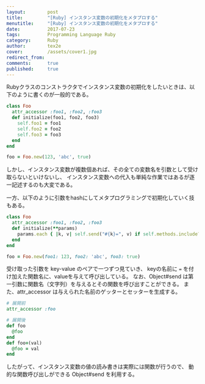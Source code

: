 ```yaml
---
layout:        post
title:         "[Ruby] インスタンス変数の初期化をメタプロする"
menutitle:     "[Ruby] インスタンス変数の初期化をメタプロする"
date:          2017-07-23
tags:          Programming Language Ruby
category:      Ruby
author:        tex2e
cover:         /assets/cover1.jpg
redirect_from:
comments:      true
published:     true
---
```


Rubyクラスのコンストラクタでインスタンス変数の初期化をしたいときは、以下のように書くのが一般的である。

```ruby
class Foo
  attr_accessor :foo1, :foo2, :foo3
  def initialize(foo1, foo2, foo3)
    self.foo1 = foo1
    self.foo2 = foo2
    self.foo3 = foo3
  end
end

foo = Foo.new(123, 'abc', true)
```

しかし、インスタンス変数が複数個あれば、その全ての変数名を引数として受け取らないといけないし、
インスタンス変数への代入も単純な作業ではあるが逐一記述するのも大変である。

一方、以下のように引数をhashにしてメタプログラミングで初期化していく技もある。

```ruby
class Foo
  attr_accessor :foo1, :foo2, :foo3
  def initialize(**params)
    params.each { |k, v| self.send("#{k}=", v) if self.methods.include?(k) }
  end
end

foo = Foo.new(foo1: 123, foo2: 'abc', foo3: true)
```

受け取った引数を key-value のペアで一つずつ見ていき、
keyの名前に `=` を付け加えた関数名に、valueを与えて呼び出している。
なお、Object#send は第一引数に関数名（文字列）を与えるとその関数を呼び出すことができる。
また、attr_accessor は与えられた名前のゲッターとセッターを生成する。

```ruby
# 展開前
attr_accessor :foo

# 展開後
def foo
  @foo
end
def foo=(val)
  @foo = val
end
```

したがって、インスタンス変数の値の読み書きは実際には関数が行うので、
動的な関数呼び出しができる Object#send を利用する。
